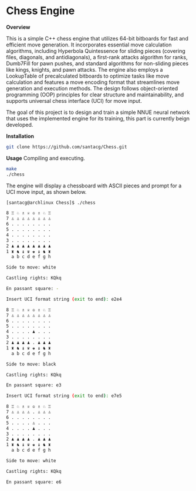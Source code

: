 # Chess Engine

**Overview**

This is a simple C++ chess engine that utilizes 64-bit bitboards for fast and efficient move generation. 
It incorporates essential move calculation algorithms, including Hyperbola Quintessence for sliding pieces (covering files, diagonals, and antidiagonals), a first-rank attacks algorithm for ranks, Dumb7Fill for pawn pushes, and standard algorithms for non-sliding pieces like kings, knights, and pawn attacks. The engine also employs a LookupTable of precalculated bitboards to optimize tasks like move calculation and features a move encoding format that streamlines move generation and execution methods.
The design follows object-oriented programming (OOP) principles for clear structure and maintainability, and supports universal chess interface (UCI) for move input.

The goal of this project is to design and train a simple NNUE neural network that uses the implemented engine for 
its training, this part is currently beign developed.

**Installation**

```bash
git clone https://github.com/santacg/Chess.git
```
**Usage**
Compiling and executing.
```bash
make
./chess
```
The engine will display a chessboard with ASCII pieces and prompt for a UCI move input, as shown below.
```bash
[santacg@archlinux Chess]$ ./chess 

8 ♖ ♘ ♗ ♕ ♔ ♗ ♘ ♖ 
7 ♙ ♙ ♙ ♙ ♙ ♙ ♙ ♙ 
6 . . . . . . . . 
5 . . . . . . . . 
4 . . . . . . . . 
3 . . . . . . . . 
2 ♟ ♟ ♟ ♟ ♟ ♟ ♟ ♟ 
1 ♜ ♞ ♝ ♛ ♚ ♝ ♞ ♜ 
  a b c d e f g h 

Side to move: white

Castling rights: KQkq

En passant square: -

Insert UCI format string (exit to end): e2e4

8 ♖ ♘ ♗ ♕ ♔ ♗ ♘ ♖ 
7 ♙ ♙ ♙ ♙ ♙ ♙ ♙ ♙ 
6 . . . . . . . . 
5 . . . . . . . . 
4 . . . . ♟ . . . 
3 . . . . . . . . 
2 ♟ ♟ ♟ ♟ . ♟ ♟ ♟ 
1 ♜ ♞ ♝ ♛ ♚ ♝ ♞ ♜ 
  a b c d e f g h 

Side to move: black

Castling rights: KQkq

En passant square: e3

Insert UCI format string (exit to end): e7e5

8 ♖ ♘ ♗ ♕ ♔ ♗ ♘ ♖ 
7 ♙ ♙ ♙ ♙ . ♙ ♙ ♙ 
6 . . . . . . . . 
5 . . . . ♙ . . . 
4 . . . . ♟ . . . 
3 . . . . . . . . 
2 ♟ ♟ ♟ ♟ . ♟ ♟ ♟ 
1 ♜ ♞ ♝ ♛ ♚ ♝ ♞ ♜ 
  a b c d e f g h 

Side to move: white

Castling rights: KQkq

En passant square: e6
```
